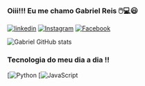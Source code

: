 ### Oiii!!! Eu me chamo Gabriel Reis  🖱️💻😃
 [![linkedin](https://img.shields.io/badge/LinkedIn-0077B5?style=for-the-badge&logo=linkedin&logoColor=white)](https://www.linkedin.com/in/gabriel-reis-ricardo-aba9b5208/)
 [![Instagram](https://img.shields.io/badge/Instagram-E4405F?style=for-the-badge&logo=instagram&logoColor=white)](https://www.instagram.com/negrutius/)
 [![Facebook](https://img.shields.io/badge/Facebook-1877F2?style=for-the-badge&logo=facebook&logoColor=white)](https://www.facebook.com/profile.php?id=100009953525888)

![Gabriel GitHub stats](https://github-readme-stats.vercel.app/api?username=GabrielReisq&show_icons=true&theme=dracula
)

### Tecnologia  do meu dia a dia !!
[![Python](https://img.shields.io/badge/Python-3776AB?style=for-the-badge&logo=python&logoColor=white)
[![JavaScript](https://img.shields.io/badge/JavaScript-323330?style=for-the-badge&logo=javascript&logoColor=F7DF1E)

